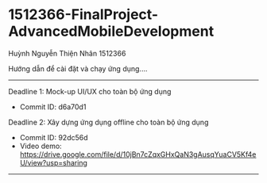 # 1512366-FinalProject-AdvancedMobileDevelopment
Huỳnh Nguyễn Thiện Nhân
1512366

Hướng dẫn để cài đặt và chạy ứng dụng....

------------------------------------------------

Deadline 1: Mock-up UI/UX cho toàn bộ ứng dụng
  - Commit ID: d6a70d1
  
Deadline 2: Xây dựng ứng dụng offline cho toàn bộ ứng dụng
  - Commit ID: 92dc56d
  - Video demo: https://drive.google.com/file/d/10jBn7cZqxGHxQaN3gAusqYuaCV5Kf4eU/view?usp=sharing
  
------------------------------------------------
